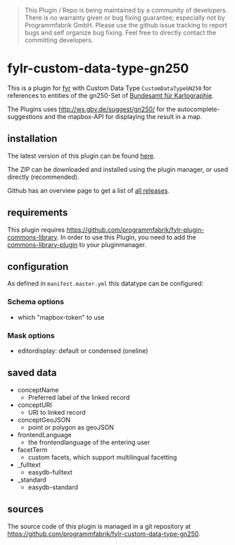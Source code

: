 > This Plugin / Repo is being maintained by a community of developers.
There is no warranty given or bug fixing guarantee; especially not by
Programmfabrik GmbH. Please use the github issue tracking to report bugs
and self organize bug fixing. Feel free to directly contact the committing
developers.

# fylr-custom-data-type-gn250

This is a plugin for [fyr](http://docs.fylr.io/) with Custom Data Type `CustomDataTypeGN250` for references to entities of the gn250-Set of [Bundesamt für Kartographie](http://www.geodatenzentrum.de/geodaten/gdz_rahmen.gdz_div?gdz_spr=deu&gdz_akt_zeile=5&gdz_anz_zeile=1&gdz_unt_zeile=20&gdz_user_id=0).

The Plugins uses <http://ws.gbv.de/suggest/gn250/> for the autocomplete-suggestions and the mapbox-API for displaying the result in a map.

## installation
The latest version of this plugin can be found [here](https://github.com/programmfabrik/fylr-plugin-custom-data-type-gn250/releases/latest/download/customDataTypeGN250.zip).

The ZIP can be downloaded and installed using the plugin manager, or used directly (recommended).

Github has an overview page to get a list of [all releases](https://github.com/programmfabrik/fylr-plugin-custom-data-type-geonames/releases/).

## requirements
This plugin requires https://github.com/programmfabrik/fylr-plugin-commons-library. In order to use this Plugin, you need to add the [commons-library-plugin](https://github.com/programmfabrik/fylr-plugin-commons-library) to your pluginmanager.

## configuration
As defined in `manifest.master.yml` this datatype can be configured:

### Schema options
* which "mapbox-token" to use

### Mask options
* editordisplay: default or condensed (oneline)

## saved data
* conceptName
    * Preferred label of the linked record
* conceptURI
    * URI to linked record
* conceptGeoJSON
    * point or polygon as geoJSON
* frontendLanguage
    * the frontendlanguage of the entering user
* facetTerm
    * custom facets, which support multilingual facetting
* _fulltext
    * easydb-fulltext
* _standard
    * easydb-standard

## sources

The source code of this plugin is managed in a git repository at <https://github.com/programmfabrik/fylr-custom-data-type-gn250>.
